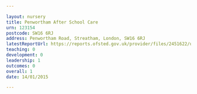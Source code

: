 ```yaml
---

layout: nursery
title: Penwortham After School Care
urn: 123154
postcode: SW16 6RJ
address: Penwortham Road, Streatham, London, SW16 6RJ
latestReportUrl: https://reports.ofsted.gov.uk/provider/files/2451622/urn/123154.pdf
teaching: 0
development: 0
leadership: 1
outcomes: 0
overall: 1
date: 14/01/2015

---
```

